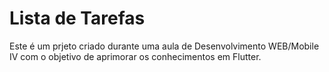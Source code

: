 # Lista de Tarefas

Este é um prjeto criado durante uma aula de Desenvolvimento WEB/Mobile IV com o objetivo de aprimorar os conhecimentos em Flutter.
